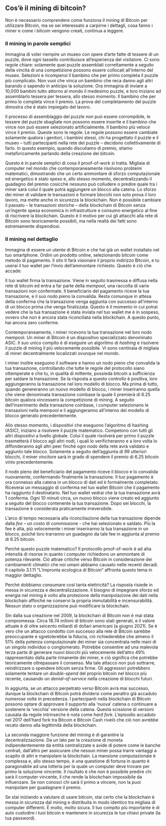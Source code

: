 ## Cos’è il mining di bitcoin?
Non è necessario comprendere come funziona il mining di Bitcoin per utilizzare Bitcoin, ma se sei interessato a carpirne i dettagli, cosa fanno i miner e come i bitcoin vengono creati, continua a leggere.

### Il mining in parole semplici
Immagina di voler riempire un museo con opere d’arte fatte di tessere di un puzzle, dove ogni tassello contribuisce all’esperienza del visitatore. Ci sono regole chiare: solamente quei puzzle assemblati correttamente a seguito della vincita di una competizione possono essere collocati all’interno del museo. Selezioni e ricompensi il bambino che per primo completa il puzzle più complicato. Non vuoi che vinca un bambino che reca danno agli altri barando o sapendo in anticipo la soluzione. Ora immagina di inviare a 10,000 bambini tutto attorno al mondo il medesimo puzzle, e loro iniziano ad assemblarlo tessera per tessera, allo stesso momento. Il bambino che per primo lo completa vince il premio. La prova del completamento del puzzle dimostra che è stato impiegato del lavoro.

Il processo di assemblaggio del puzzle non può essere corrompibile, le tessere del puzzle sbagliate non possono essere inserite e il bambino che vince non può essere selezionato artificialmente. Il bambino più veloce vince il premio. Queste sono le regole. Le regole possono essere cambiate solamente qualora i genitori, i bambini stessi, chi ha progettato il puzzle e il museo – tutti partecipanti nella rete del puzzle – decidono collettivamente di farlo. In questo esempio, quando discutiamo di premio, stiamo metaforicamente parlando della creazione dei bitcoin.

Questo è in parole semplici di cosa il proof-of-work si tratta. Migliaia di computer nel mondo che contemporaneamente risolvono problemi matematici, dimostrando che un certo ammontare di sforzo computazionale ed energetico è stato speso e, allo stesso momento, decentralizzando il guadagno del premio cosicché nessuno può colludere o predire quale tra i miner sarà colui il quale potrà aggiungere un blocco alla catena. Lo sforzo dei miner di validare le transazioni e formare blocchi non solo prova il loro lavoro, ma mette anche in sicurezza la blockchain. Non è possibile cambiare il passato – le transazioni storiche – della blockchain di Bitcoin senza un’ingente spesa economica in infrastrutture e consumo energetico al fine di riscrivere la blockchain. Questo è il motivo per cui gli attacchi alla rete di Bitcoin sono teoricamente possibili, ma nella realtà dei fatti sono estremamente dispendiosi.

### Il mining nel dettaglio

Immagina di essere un utente di Bitcoin e che hai già un wallet installato nel tuo smartphone. Ordini un prodotto online, selezionando bitcoin come metodo di pagamento. Il sito ti farà visionare il proprio indirizzo Bitcoin, e tu userai il tuo wallet per l’invio dell’ammontare richiesto. Questo è ciò che accade:

Il tuo wallet firma la transazione. Viene in seguito trasmessa e diffusa nella rete di bitcoin ed entra a far parte della _mempool_, una raccolta di varie transazioni non confermate. Il beneficiario del pagamento riceve la tua transazione, e il suo nodo pieno la convalida. Resta comunque in attesa della conferma che la transazione venga aggiunta con successo all’interno di un blocco prima che venga finalizzata. Questo è il momento in cui potrai vedere che la tua transazione è stata inviata nel tuo wallet me è in sospeso, ovvero che non è ancora stata riconciliata nella blockchain. A questo punto, hai ancora zero conferme.

Contemporaneamente, i miner ricevono la tua transazione nel loro nodo mempool. Un miner di Bitcoin è un dispositivo specializzato denominato ASIC. Il suo unico compito è di eseguire un algoritmo di _hashing_ e risolvere il puzzle di mining il più velocemente possibile. Vi sono centinaia di migliaia di miner decentralmente localizzati ovunque nel mondo.

I miner inoltre eseguono il software e hanno un nodo pieno che convalida la tua transazione, controllando che tutte le regole del protocollo siano ottemperate e che tu, in qualità di mittente, possieda bitcoin a sufficienza per saldare la transazione. Se la risposta a questo controllo è positiva, loro aggiungeranno la transazione nel loro modello di blocco. Ma prima di tutto, quando genereranno un nuovo modello di blocco, i miner inseriranno quella che viene denominata transazione coinbase la quale li premierà di 6.25 bitcoin qualora vincessero la competizione di mining. A seguito dell’inserimento della transazione coinbase, i computer selezionano le transazioni nella mempool e li aggiungeranno all’interno del modello di blocco generato precedentemente.

Allo stesso momento, i dispositivi che eseguono l’algoritmo di hashing (ASIC), iniziano a risolvere il puzzle matematico. Competono con tutti gli altri dispositivi a livello globale. Colui il quale risolverà per primo il puzzle trasmetterà il blocco agli altri nodi, i quali lo verificheranno e a loro volta lo diffonderanno agli altri peer finché ogni nodo della rete avrà validato e aggiunto tale blocco. Solamente a seguito dell’aggiunta di 99 ulteriori blocchi, il miner vincitore sarà in grado di spendere il premio di 6.25 bitcoin vinto precedentemente.

Il nodo pieno del beneficiario del pagamento riceve il blocco e lo convalida nuovamente, confermando finalmente la transazione. Il tuo pagamento è ora connesso alla catena in un blocco di dati ed è formalmente completato. Riceverai un messaggio di conferma nel tuo wallet Bitcoin che il pagamento ha raggiunto il destinatario. Nel tuo wallet vedrai che la tua transazione avrà 1 conferma. Ogni 10 minuti circa, un nuovo blocco viene creato ed aggiunto a seguito del blocco contenente la tua transazione. Dopo sei blocchi, la transazione è considerata praticamente irreversibile.

L’arco di tempo necessaria alla riconciliazione della tua transazione dipende dalla _fee_ – un costo di commissione - che hai selezionato e saldato. Più la fee è alta, più velocemente i miner inseriranno la tua transazione in un blocco, poiché loro trarranno un guadagno da tale fee in aggiunta al premio di 6.25 bitcoin.

Perché questo puzzle matematico? Il protocollo proof-of-work è ad alta intensità di risorse in quanto i computer richiedono un ammontare di potenza rilevante. Ciò attrae critiche verso Bitcoin in considerazione dei cambiamenti climatici che noi umani abbiamo causato nelle recenti decadi. Il capitolo 3.1.11 “L’impronta ecologica di Bitcoin” affronta questo tema in maggior dettaglio.

Perché dobbiamo consumare così tanta elettricità? La risposta risiede in messa in sicurezza e decentralizzazione. Il bisogno di impegnare sforzo ed energia nel mining è volto alla protezione della manipolazione dei dati nella blockchain affinché ne conservi la propria immutabilità e incensurabilità. Nessun stato o organizzazione può modificare la blockchain.

Sin dalla sua creazione nel 2009, la blockchain di Bitcoin non è mai stata compromessa. Circa 18.74 milioni di bitcoin sono stati generati, e il valore attuale è di oltre seicento miliardi di dollari americani (a giugno 2021). Se è vero che un attacco condotto con successo alla rete di Bitcoin sarebbe preoccupante e sgretolerebbe la fiducia, ciò richiederebbe che almeno il 51% della potenza computazionale dei miner sia concentrata nelle mani di un singolo individuo o conglomerato. Potrebbe consentire ad una malevola terza parte di generare nuovi blocchi più velocemente dell’altro 49% rappresentato dalla parte rimanente dei miner, e ciò significa che potrebbe teoricamente oltrepassare il consenso. Ma tale attacco non può sottrarre, reindirizzare o spendere bitcoin senza firme. Gli aggressori potrebbero solamente tentare un _double-spend_ del proprio bitcoin nel blocco più recente, causando un _denial-of-service_ nella creazione di blocchi futuri. 

In aggiunta, se un attacco perpetrato verso Bitcoin avrà mai successo, dunque la blockchain di Bitcoin potrà dividersi come peraltro già accaduto numerose volte in precedenza. I partecipanti nella blockchain di Bitcoin possono optare di approvare il supporto alla ‘nuova’ catena o continuare a sostenere la ‘vecchia’ versione della catena. Questa scissione di versioni causata da regole intrinseche è nota come _hard fork_. L’episodio accaduto nel 2017 dell’hard fork tra Bitcoin e Bitcoin Cash rivelò che ciò non avrebbe recato danno alla legittimità della blockchain.

La seconda maggiore funzione del mining è di garantire la decentralizzazione. Da un lato per la creazione di moneta indipendentemente da entità centralizzate e avide di potere come le banche centrali, dall’altro per assicurare che nessun miner possa trarre vantaggi a scapito di altri e manipolare la blockchain. La mansione computazionale è complessa e, allo stesso tempo, è una questione di fortuna in quanto è paragonabile ad una lotteria per la quale un computer deve trovare per primo la soluzione vincente. Il risultato è che non è possibile predire chi sarà il computer vincente, il che rende la blockchain impossibile da influenzare. Se non conosci chi sarà il primo a vincere, non la puoi manipolare per guadagnare il premio.

Se stai iniziando a valutare di usare bitcoin, stai certo che la blockchain è messa in sicurezza dal mining e distribuita in modo identico tra migliaia di computer differenti. È molto, molto sicura. Il tuo compito più importante è di auto custodire i tuoi bitcoin e mantenere in sicurezza le tue chiavi private (la tua password).
